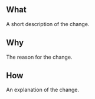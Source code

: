 <!--
Your pull request is greatly appreciated but please consult https://github.com/shtsoft/poolio/blob/master/CONTRIBUTING.md before making one.
-->

## What

A short description of the change.

## Why

The reason for the change.

## How

An explanation of the change.
